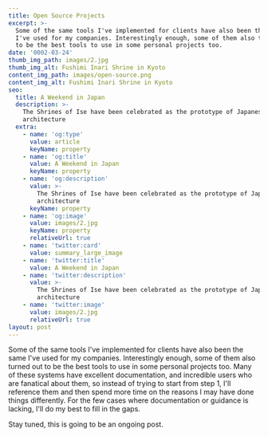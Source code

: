 ```yaml
---
title: Open Source Projects
excerpt: >-
  Some of the same tools I've implemented for clients have also been the same
  I've used for my companies. Interestingly enough, some of them also turned out
  to be the best tools to use in some personal projects too.
date: '0002-03-24'
thumb_img_path: images/2.jpg
thumb_img_alt: Fushimi Inari Shrine in Kyoto
content_img_path: images/open-source.png
content_img_alt: Fushimi Inari Shrine in Kyoto
seo:
  title: A Weekend in Japan
  description: >-
    The Shrines of Ise have been celebrated as the prototype of Japanese
    architecture
  extra:
    - name: 'og:type'
      value: article
      keyName: property
    - name: 'og:title'
      value: A Weekend in Japan
      keyName: property
    - name: 'og:description'
      value: >-
        The Shrines of Ise have been celebrated as the prototype of Japanese
        architecture
      keyName: property
    - name: 'og:image'
      value: images/2.jpg
      keyName: property
      relativeUrl: true
    - name: 'twitter:card'
      value: summary_large_image
    - name: 'twitter:title'
      value: A Weekend in Japan
    - name: 'twitter:description'
      value: >-
        The Shrines of Ise have been celebrated as the prototype of Japanese
        architecture
    - name: 'twitter:image'
      value: images/2.jpg
      relativeUrl: true
layout: post
---
```

Some of the same tools I've implemented for clients have also been the same I've used for my companies. Interestingly enough, some of them also turned out to be the best tools to use in some personal projects too. Many of these systems have excellent documentation, and incredible users who are fanatical about them, so instead of trying to start from step 1, I'll reference them and then spend more time on the reasons I may have done things differently. For the few cases where documentation or guidance is lacking, I'll do my best to fill in the gaps.

Stay tuned, this is going to be an ongoing post.
